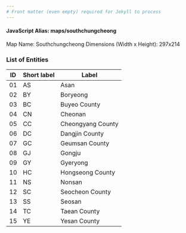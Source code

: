 ```yaml
---
# Front matter (even empty) required for Jekyll to process
---
```


#### JavaScript Alias: maps/southchungcheong

Map Name: Southchungcheong
Dimensions (Width x Height): 297x214






### List of Entities

ID | Short label | Label
---|---|---|
01|AS|Asan
02|BY|Boryeong
03|BC|Buyeo County
04|CN|Cheonan
05|CC|Cheongyang County
06|DC|Dangjin County
07|GC|Geumsan County
08|GJ|Gongju
09|GY|Gyeryong
10|HC|Hongseong County
11|NS|Nonsan
12|SC|Seocheon County
13|SS|Seosan
14|TC|Taean County
15|YE|Yesan County
